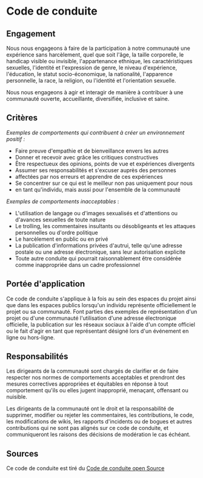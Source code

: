 # **Code de conduite**

## Engagement

Nous nous engageons à faire de la participation à notre communauté une expérience sans harcèlement, quel que soit l'âge, la taille corporelle, le handicap visible ou invisible, l'appartenance ethnique, les caractéristiques sexuelles, l'identité et l'expression de genre, le niveau d'expérience, l'éducation, le statut socio-économique, la nationalité, l'apparence personnelle, la race, la religion, ou l'identité et l'orientation sexuelle.

Nous nous engageons à agir et interagir de manière à contribuer à une communauté ouverte, accueillante, diversifiée, inclusive et saine.

## Critères

_Exemples de comportements qui contribuent à créer un environnement positif :_

   + Faire preuve d'empathie et de bienveillance envers les autres
   + Donner et recevoir avec grâce les critiques constructives
   + Être respectueux des opinions, points de vue et expériences divergents
   + Assumer ses responsabilités et s'excuser auprès des personnes
   + affectées par nos erreurs et apprendre de ces expériences
   + Se concentrer sur ce qui est le meilleur non pas uniquement pour nous
   + en tant qu'individu, mais aussi pour l'ensemble de la communauté

_Exemples de comportements inacceptables_ :

   + L'utilisation de langage ou d'images sexualisés et d'attentions ou d'avances sexuelles de toute nature
   + Le trolling, les commentaires insultants ou désobligeants et les attaques personnelles ou d'ordre politique
   + Le harcèlement en public ou en privé
   + La publication d'informations privées d'autrui, telle qu'une adresse postale ou une adresse électronique, sans leur autorisation explicite
   + Toute autre conduite qui pourrait raisonnablement être considérée comme inappropriée dans un cadre professionnel

## Portée d'application

Ce code de conduite s'applique à la fois au sein des espaces du projet ainsi que dans les espaces publics lorsqu'un individu représente officiellement le projet ou sa communauté. Font parties des exemples de représentation d'un projet ou d'une communauté l'utilisation d'une adresse électronique officielle, la publication sur les réseaux sociaux à l'aide d'un compte officiel ou le fait d'agir en tant que représentant désigné lors d'un événement en ligne ou hors-ligne.

## Responsabilités

Les dirigeants de la communauté sont chargés de clarifier et de faire respecter nos normes de comportements acceptables et prendront des mesures correctives appropriées et équitables en réponse à tout comportement qu'ils ou elles jugent inapproprié, menaçant, offensant ou nuisible.

Les dirigeants de la communauté ont le droit et la responsabilité de supprimer, modifier ou rejeter les commentaires, les contributions, le code, les modifications de wikis, les rapports d'incidents ou de bogues et autres contributions qui ne sont pas alignés sur ce code de conduite, et communiqueront les raisons des décisions de modération le cas échéant.

## Sources

Ce code de conduite est tiré du [Code de conduite open Source](https://www.contributor-covenant.org/)